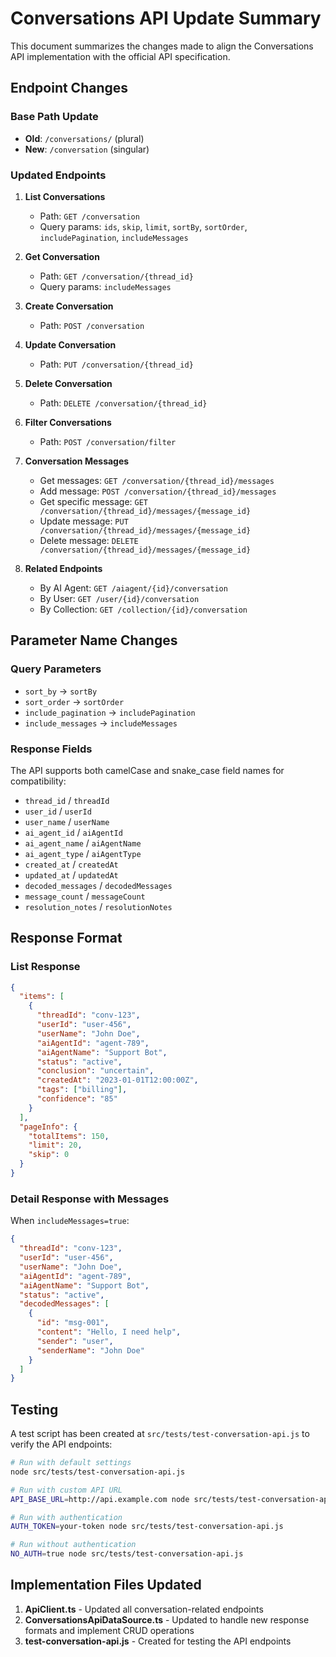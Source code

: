 # Conversations API Update Summary

This document summarizes the changes made to align the Conversations API implementation with the official API specification.

## Endpoint Changes

### Base Path Update
- **Old**: `/conversations/` (plural)
- **New**: `/conversation` (singular)

### Updated Endpoints

1. **List Conversations**
   - Path: `GET /conversation`
   - Query params: `ids`, `skip`, `limit`, `sortBy`, `sortOrder`, `includePagination`, `includeMessages`

2. **Get Conversation**
   - Path: `GET /conversation/{thread_id}`
   - Query params: `includeMessages`

3. **Create Conversation**
   - Path: `POST /conversation`

4. **Update Conversation**
   - Path: `PUT /conversation/{thread_id}`

5. **Delete Conversation**
   - Path: `DELETE /conversation/{thread_id}`

6. **Filter Conversations**
   - Path: `POST /conversation/filter`

7. **Conversation Messages**
   - Get messages: `GET /conversation/{thread_id}/messages`
   - Add message: `POST /conversation/{thread_id}/messages`
   - Get specific message: `GET /conversation/{thread_id}/messages/{message_id}`
   - Update message: `PUT /conversation/{thread_id}/messages/{message_id}`
   - Delete message: `DELETE /conversation/{thread_id}/messages/{message_id}`

8. **Related Endpoints**
   - By AI Agent: `GET /aiagent/{id}/conversation`
   - By User: `GET /user/{id}/conversation`
   - By Collection: `GET /collection/{id}/conversation`

## Parameter Name Changes

### Query Parameters
- `sort_by` → `sortBy`
- `sort_order` → `sortOrder`
- `include_pagination` → `includePagination`
- `include_messages` → `includeMessages`

### Response Fields
The API supports both camelCase and snake_case field names for compatibility:
- `thread_id` / `threadId`
- `user_id` / `userId`
- `user_name` / `userName`
- `ai_agent_id` / `aiAgentId`
- `ai_agent_name` / `aiAgentName`
- `ai_agent_type` / `aiAgentType`
- `created_at` / `createdAt`
- `updated_at` / `updatedAt`
- `decoded_messages` / `decodedMessages`
- `message_count` / `messageCount`
- `resolution_notes` / `resolutionNotes`

## Response Format

### List Response
```json
{
  "items": [
    {
      "threadId": "conv-123",
      "userId": "user-456",
      "userName": "John Doe",
      "aiAgentId": "agent-789",
      "aiAgentName": "Support Bot",
      "status": "active",
      "conclusion": "uncertain",
      "createdAt": "2023-01-01T12:00:00Z",
      "tags": ["billing"],
      "confidence": "85"
    }
  ],
  "pageInfo": {
    "totalItems": 150,
    "limit": 20,
    "skip": 0
  }
}
```

### Detail Response with Messages
When `includeMessages=true`:
```json
{
  "threadId": "conv-123",
  "userId": "user-456",
  "userName": "John Doe",
  "aiAgentId": "agent-789",
  "aiAgentName": "Support Bot",
  "status": "active",
  "decodedMessages": [
    {
      "id": "msg-001",
      "content": "Hello, I need help",
      "sender": "user",
      "senderName": "John Doe"
    }
  ]
}
```

## Testing

A test script has been created at `src/tests/test-conversation-api.js` to verify the API endpoints:

```bash
# Run with default settings
node src/tests/test-conversation-api.js

# Run with custom API URL
API_BASE_URL=http://api.example.com node src/tests/test-conversation-api.js

# Run with authentication
AUTH_TOKEN=your-token node src/tests/test-conversation-api.js

# Run without authentication
NO_AUTH=true node src/tests/test-conversation-api.js
```

## Implementation Files Updated

1. **ApiClient.ts** - Updated all conversation-related endpoints
2. **ConversationsApiDataSource.ts** - Updated to handle new response formats and implement CRUD operations
3. **test-conversation-api.js** - Created for testing the API endpoints